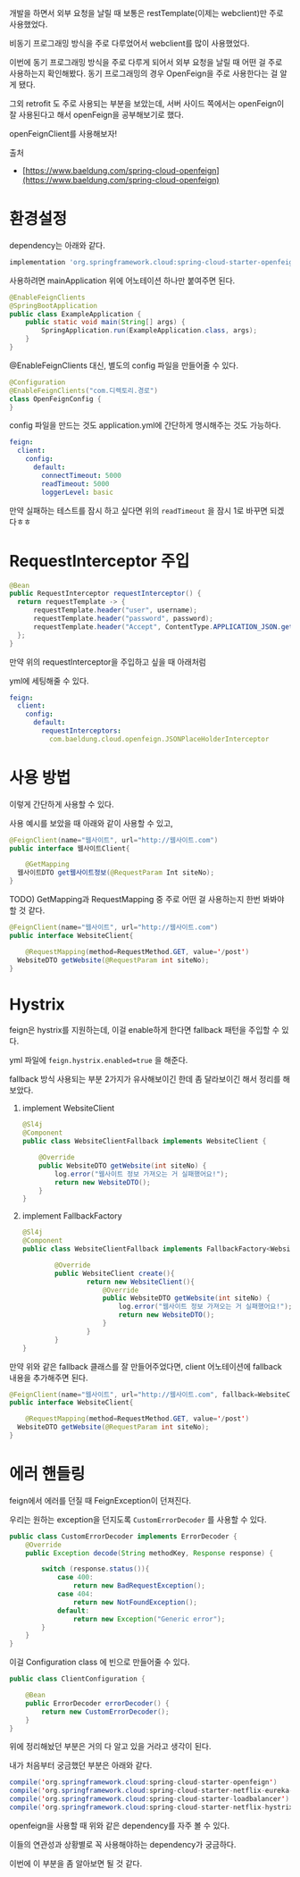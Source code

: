 개발을 하면서 외부 요청을 날릴 때 보통은 restTemplate(이제는 webclient)만 주로 사용했었다. 

비동기 프로그래밍 방식을 주로 다루었어서 webclient를 많이 사용했었다.

이번에 동기 프로그래밍 방식을 주로 다루게 되어서 외부 요청을 날릴 때 어떤 걸 주로 사용하는지 확인해봤다. 동기 프로그래밍의 경우 OpenFeign을 주로 사용한다는 걸 알게 됐다.

그외 retrofit 도 주로 사용되는 부분을 보았는데, 서버 사이드 쪽에서는 openFeign이 잘 사용된다고 해서 openFeign을 공부해보기로 했다.

openFeignClient를 사용해보자!

출처

- [https://www.baeldung.com/spring-cloud-openfeign](https://www.baeldung.com/spring-cloud-openfeign)

# 환경설정

dependency는 아래와 같다.

```jsx
implementation 'org.springframework.cloud:spring-cloud-starter-openfeign:3.1.3'
```

사용하려면 mainApplication 위에 어노테이션 하나만 붙여주면 된다.

```java
@EnableFeignClients
@SpringBootApplication
public class ExampleApplication {
    public static void main(String[] args) {
        SpringApplication.run(ExampleApplication.class, args);
    }
}
```

@EnableFeignClients 대신, 별도의 config 파일을 만들어줄 수 있다.

```java
@Configuration
@EnableFeignClients("com.디렉토리.경로")
class OpenFeignConfig {
}
```

config 파일을 만드는 것도 application.yml에 간단하게 명시해주는 것도 가능하다.

```yaml
feign:
  client:
    config:
      default:
        connectTimeout: 5000
        readTimeout: 5000
        loggerLevel: basic
```

만약 실패하는 테스트를 잠시 하고 싶다면
위의 `readTimeout` 을 잠시 1로 바꾸면 되겠다ㅎㅎ

# RequestInterceptor 주입

```java
@Bean
public RequestInterceptor requestInterceptor() {
  return requestTemplate -> {
      requestTemplate.header("user", username);
      requestTemplate.header("password", password);
      requestTemplate.header("Accept", ContentType.APPLICATION_JSON.getMimeType());
  };
}
```

만약 위의 requestInterceptor을 주입하고 싶을 때 아래처럼

yml에 세팅해줄 수 있다.

```yaml
feign:
  client:
    config:
      default:
        requestInterceptors:
          com.baeldung.cloud.openfeign.JSONPlaceHolderInterceptor
```

# 사용 방법

이렇게 간단하게 사용할 수 있다.

사용 예시를 보았을 때 아래와 같이 사용할 수 있고,

```java
@FeignClient(name="웹사이트", url="http://웹사이트.com")
public interface 웹사이트Client{

	@GetMapping
  웹사이트DTO get웹사이트정보(@RequestParam Int siteNo);
}
```

TODO) GetMapping과 RequestMapping 중 주로 어떤 걸 사용하는지 한번 봐봐야 할 것 같다.

```java
@FeignClient(name="웹사이트", url="http://웹사이트.com")
public interface WebsiteClient{

	@RequestMapping(method=RequestMethod.GET, value='/post')
  WebsiteDTO getWebsite(@RequestParam int siteNo);
}
```

# Hystrix

feign은 hystrix를 지원하는데, 이걸 enable하게 한다면 fallback 패턴을 주입할 수 있다.

yml 파일에 `feign.hystrix.enabled=true` 을 해준다.

fallback 방식 사용되는 부분 2가지가 유사해보이긴 한데 좀 달라보이긴 해서 정리를 해보았다.

1. implement WebsiteClient
    
    ```java
    @Sl4j
    @Component 
    public class WebsiteClientFallback implements WebsiteClient {
    
        @Override
        public WebsiteDTO getWebsite(int siteNo) {
            log.error("웹사이트 정보 가져오는 거 실패했어요!");
            return new WebsiteDTO();
        }
    }
    ```
    
2. implement FallbackFactory<WebsiteClient>
    
    ```java
    @Sl4j
    @Component 
    public class WebsiteClientFallback implements FallbackFactory<WebsiteClient> {
    
    		@Override
    		public WebsiteClient create(){
    				return new WebsiteClient(){
    				    @Override
    				    public WebsiteDTO getWebsite(int siteNo) {
    				        log.error("웹사이트 정보 가져오는 거 실패했어요!");
    				        return new WebsiteDTO();
    				    }	
    				}
    		}
    }
    ```
    

만약 위와 같은 fallback 클래스를 잘 만들어주었다면,
client 어노테이션에 fallback 내용을 추가해주면 된다.

```java
@FeignClient(name="웹사이트", url="http://웹사이트.com", fallback=WebsiteClientFallback.class)
public interface WebsiteClient{

	@RequestMapping(method=RequestMethod.GET, value='/post')
  WebsiteDTO getWebsite(@RequestParam int siteNo);
}
```

# 에러 핸들링

feign에서 에러를 던질 때 FeignException이 던져진다.

우리는 원하는 exception을 던지도록 `CustomErrorDecoder` 를 사용할 수 있다.

```java
public class CustomErrorDecoder implements ErrorDecoder {
    @Override
    public Exception decode(String methodKey, Response response) {

        switch (response.status()){
            case 400:
                return new BadRequestException();
            case 404:
                return new NotFoundException();
            default:
                return new Exception("Generic error");
        }
    }
}
```

이걸 Configuration class 에 빈으로 만들어줄 수 있다.

```java
public class ClientConfiguration {

    @Bean
    public ErrorDecoder errorDecoder() {
        return new CustomErrorDecoder();
    }
}
```

위에 정리해놨던 부분은 거의 다 알고 있을 거라고 생각이 된다.

내가 처음부터 궁금했던 부분은 아래와 같다.

```java
compile('org.springframework.cloud:spring-cloud-starter-openfeign')
compile('org.springframework.cloud:spring-cloud-starter-netflix-eureka-client')
compile('org.springframework.cloud:spring-cloud-starter-loadbalancer')
compile('org.springframework.cloud:spring-cloud-starter-netflix-hystrix')
```

openfeign을 사용할 때 위와 같은 dependency를 자주 볼 수 있다.

이들의 연관성과 상황별로 꼭 사용해야하는 dependency가 궁금하다.

이번에 이 부분을 좀 알아보면 될 것 같다.
